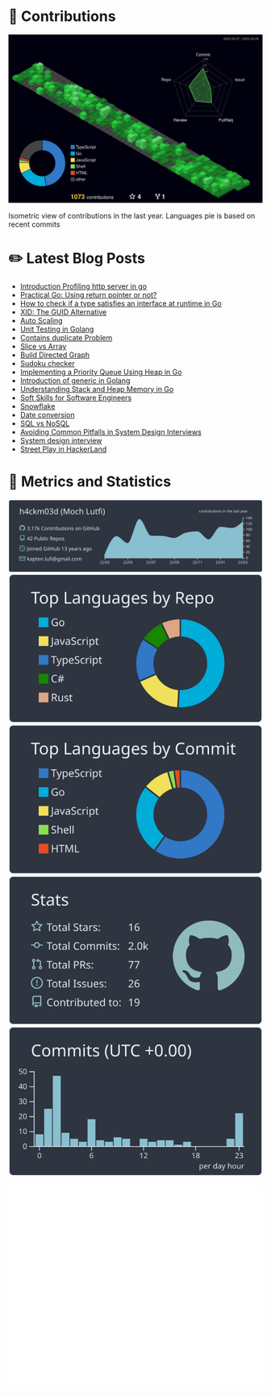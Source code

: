 # :sparkling_heart: Contributions

<a href="./profile-3d-contrib/profile-night-green.svg">
    <img width="900em" src="./profile-3d-contrib/profile-night-green.svg">
</a>

Isometric view of contributions in the last year. Languages pie is based on recent commits

# :pencil2: Latest Blog Posts

<!-- BLOG-POST-LIST:START -->
- [Introduction Profiling http server in go](https://lumochift.org/blog/practical-go/profiling-server)
- [Practical Go: Using return pointer or not?](https://lumochift.org/blog/practical-go/pointer-or-not)
- [How to check if a type satisfies an interface at runtime in Go](https://lumochift.org/blog/practical-go/check-satisfy-interface)
- [XID: The GUID Alternative](https://lumochift.org/blog/practical-go/xid-the-guid-alternative)
- [Auto Scaling](https://lumochift.org/blog/devops/autoscaling)
- [Unit Testing in Golang](https://lumochift.org/blog/practical-unit-test)
- [Contains duplicate Problem](https://lumochift.org/blog/cp/containsDuplicateWithRust)
- [Slice vs Array](https://lumochift.org/blog/practical-go/slice)
- [Build Directed Graph](https://lumochift.org/blog/dsa/graph/intro-graph)
- [Sudoku checker](https://lumochift.org/blog/cp/sudoku-checker)
- [Implementing a Priority Queue Using Heap in Go](https://lumochift.org/blog/practical-go/priority-queue)
- [Introduction of generic in Golang](https://lumochift.org/blog/practical-go/intro-generic)
- [Understanding Stack and Heap Memory in Go](https://lumochift.org/blog/practical-go/stack-heap)
- [Soft Skills for Software Engineers](https://lumochift.org/blog/career/softskill-swe)
- [Snowflake](https://lumochift.org/blog/general/snowflake)
- [Date conversion](https://lumochift.org/blog/practical-go/dateconversion)
- [SQL vs NoSQL](https://lumochift.org/blog/general/sqlvsnosql)
- [Avoiding Common Pitfalls in System Design Interviews](https://lumochift.org/blog/career/tips-sdi)
- [System design interview](https://lumochift.org/blog/career/system-design-interview)
- [Street Play in HackerLand](https://lumochift.org/blog/cp/lightshow)
<!-- BLOG-POST-LIST:END -->

# :dizzy: Metrics and Statistics

![profile-details](profile-summary-card-output/nord_dark/0-profile-details.svg)
![stats](profile-summary-card-output/nord_dark/1-repos-per-language.svg)
![most-commit-language](profile-summary-card-output/nord_dark/2-most-commit-language.svg)
![stats](profile-summary-card-output/nord_dark/3-stats.svg)
![productive-time](profile-summary-card-output/nord_dark/4-productive-time.svg)

<img width="625em" src="./github-metrics.svg" />
